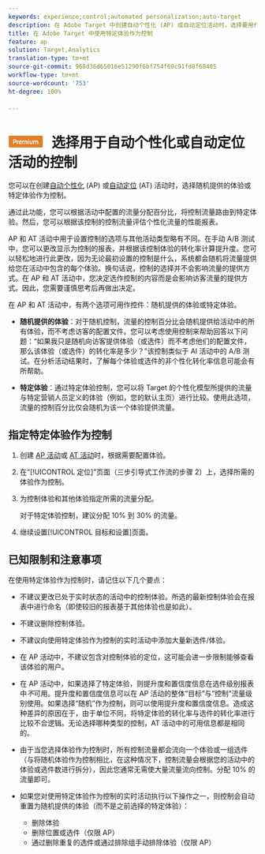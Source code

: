 ```yaml
---
keywords: experience;control;automated personalization;auto-target
description: 在 Adobe Target 中创建自动个性化 (AP) 或自动定位活动时，选择要用作控制的体验。
title: 在 Adobe Target 中使用特定体验作为控制
feature: ap
solution: Target,Analytics
translation-type: tm+mt
source-git-commit: 968d36d65016e51290f6bf754f69c91fd8f68405
workflow-type: tm+mt
source-wordcount: '753'
ht-degree: 100%

---
```



# ![PREMIUM](/help/assets/premium.png) 选择用于自动个性化或自动定位活动的控制

您可以在创建[自动个性化](/help/c-activities/t-automated-personalization/automated-personalization.md) (AP) 或[自动定位](/help/c-activities/auto-target/auto-target-to-optimize.md) (AT) 活动时，选择随机提供的体验或特定体验作为控制。

通过此功能，您可以根据活动中配置的流量分配百分比，将控制流量路由到特定体验。然后，您可以根据该控制的控制流量评估个性化流量的性能报表。

AP 和 AT 活动中用于设置控制的选项与其他活动类型略有不同。在手动 A/B 测试中，您可以更改显示为控制的报表，并根据该控制体验的转化率计算提升度。您可以轻松地进行此更改，因为无论最初设置的控制是什么，系统都会随机将流量提供给您在活动中包含的每个体验。换句话说，控制的选择并不会影响流量的提供方式。在 AP 和 AT 活动中，您决定选作控制的内容而是会影响访客流量的提供方式。因此，您需要谨慎思考后再做出决定。

在 AP 和 AT 活动中，有两个选项可用作控件：随机提供的体验或特定体验。

* **随机提供的体验**：对于随机控制，流量的控制百分比会随机提供给活动中的所有体验，而不考虑访客的配置文件。您可以考虑使用控制来帮助回答以下问题：“如果我只是随机向访客提供体验（或选件）而不考虑他们的配置文件，那么该体验（或选件）的转化率是多少？”该控制类似于 AI 活动中的 A/B 测试。在分析活动结果时，了解每个体验或选件的非个性化转化率信息可能会有所帮助。

* **特定体验**：通过特定体验控制，您可以将 Target 的个性化模型所提供的流量与特定营销人员定义的体验（例如，您的默认主页）进行比较。使用此选项，流量的控制百分比仅会随机为该一个体验提供流量。

## 指定特定体验作为控制

1. 创建 [AP 活动](/help/c-activities/t-automated-personalization/create-ap-activity.md)或 [AT 活动](/help/c-activities/t-test-ab/t-test-create-ab/ab-audience.md)时，根据需要配置体验。
1. 在“[!UICONTROL 定位]”页面（三步引导式工作流的步骤 2）上，选择所需的体验作为控制。
1. 为控制体验和其他体验指定所需的流量分配。

   对于特定体验控制，建议分配 10% 到 30% 的流量。

1. 继续设置[!UICONTROL 目标和设置]页面。

## 已知限制和注意事项

在使用特定体验作为控制时，请记住以下几个要点：

* 不建议更改已处于实时状态的活动中的控制体验。所选的最新控制体验会在报表中进行命名（即使较旧的报表基于其他体验也是如此）。
* 不建议删除控制体验。
* 不建议向使用特定体验作为控制的实时活动中添加大量新选件/体验。
* 在 AP 活动中，不建议包含对控制体验的定位，这可能会进一步限制能够查看该体验的用户。
* 在 AP 活动中，如果选择了特定体验，则提升度和置信度信息在选件级别报表中&#x200B;*不*&#x200B;可用。提升度和置信度信息可以在 AP 活动的整体“目标”与“控制”流量级别使用。如果选择“随机”作为控制，则可以使用提升度和置信度信息。造成这种差异的原因在于，由于单位不同，将特定体验的转化率与选件的转化率进行比较不合逻辑。无论选择哪种类型的控制，AT 活动中的可用信息都是相同的。
* 由于当您选择体验作为控制时，所有控制流量都会流向一个体验或一组选件（与将随机体验作为控制相比，在这种情况下，控制流量会根据您的活动中的体验或选件数进行拆分），因此您通常无需使大量流量流向控制。分配 10% 的流量即可。
* 如果您对使用特定体验作为控制的实时活动执行以下操作之一，则控制会自动重置为随机提供的体验（而不是之前选择的特定体验）：

   * 删除体验
   * 删除位置或选件（仅限 AP）
   * 通过删除重复的选件或通过排除组手动排除体验（仅限 AP）

